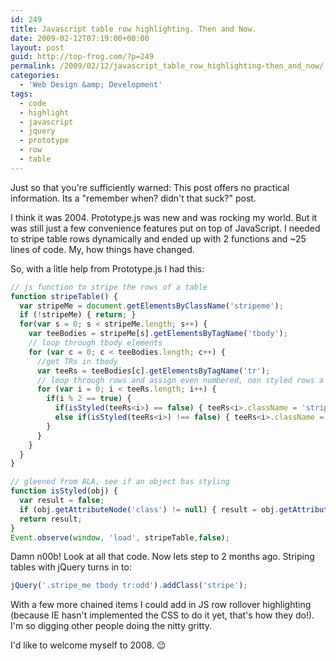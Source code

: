 ```yaml
---
id: 249
title: Javascript table row highlighting. Then and Now.
date: 2009-02-12T07:19:00+00:00
layout: post
guid: http://top-frog.com/?p=249
permalink: /2009/02/12/javascript_table_row_highlighting-then_and_now/
categories:
  - 'Web Design &amp; Development'
tags:
  - code
  - highlight
  - javascript
  - jquery
  - prototype
  - row
  - table
---
```

Just so that you're sufficiently warned: This post offers no practical information. Its a "remember when? didn't that suck?" post.

I think it was 2004. Prototype.js was new and was rocking my world. But it was still just a few convenience features put on top of JavaScript. I needed to stripe table rows dynamically and ended up with 2 functions and ~25 lines of code. My, how things have changed.



So, with a litle help from Prototype.js I had this:

``` js
// js function to stripe the rows of a table
function stripeTable() {
  var stripeMe = document.getElementsByClassName('stripeme');
  if (!stripeMe) { return; }
  for(var s = 0; s < stripeMe.length; s++) {
    var teeBodies = stripeMe[s].getElementsByTagName('tbody');
    // loop through tbody elements
    for (var c = 0; c < teeBodies.length; c++) {
      //get TRs in tbody
      var teeRs = teeBodies[c].getElementsByTagName('tr');
      // loop through rows and assign even numbered, non styled rows a new class
      for (var i = 0; i < teeRs.length; i++) {
        if(i % 2 == true) {
          if(isStyled(teeRs<i>) == false) { teeRs<i>.className = 'stripeme_two'; }
          else if(isStyled(teeRs<i>) !== false) { teeRs<i>.className = teeRs<i>.className + ' stripeme_two'; }
        }
      }
    }
  }
}

// gleened from ALA, see if an object has styling
function isStyled(obj) {
  var result = false;
  if (obj.getAttributeNode('class') != null) { result = obj.getAttributeNode('class').value; }
  return result;
}
Event.observe(window, 'load', stripeTable,false);
```

Damn n00b! Look at all that code. Now lets step to 2 months ago. Striping tables with jQuery turns in to:

``` js
jQuery('.stripe_me tbody tr:odd').addClass('stripe');
```

With a few more chained items I could add in JS row rollover highlighting (because IE hasn't implemented the CSS to do it yet, that's how they do!). I'm so digging other people doing the nitty gritty.

I'd like to welcome myself to 2008. 😉